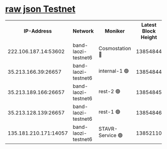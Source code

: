 
[raw json Testnet](https://rpc-check.bandt.stavr.tech/bandt/rpcbandt_result.json)
=

<table><tr><th>IP-Address</th><th>Network</th><th>Moniker</th><th>Latest Block Height</th><th>Earliest Block Height</th><th>Catching Up</th><th>Tx Index</th><th>Voting Power</th><th>Scan Time</th></tr><tr><td>222.106.187.14:53602</td><td>band-laozi-testnet6</td><td>Cosmostation 🔴</td><td>13854844</td><td>13177501</td><td>False</td><td>on</td><td>2203223</td><td>2023-12-14T11:05:59.251033034UTC</td></tr><tr><td>35.213.166.39:26657</td><td>band-laozi-testnet6</td><td>internal-1 🟢</td><td>13854844</td><td>13754844</td><td>False</td><td>on</td><td>0</td><td>2023-12-14T11:06:00.506806525UTC</td></tr><tr><td>35.213.189.166:26657</td><td>band-laozi-testnet6</td><td>rest-2 🟢</td><td>13854845</td><td>13754845</td><td>False</td><td>on</td><td>0</td><td>2023-12-14T11:06:01.700167674UTC</td></tr><tr><td>35.213.128.139:26657</td><td>band-laozi-testnet6</td><td>rest-1 🟢</td><td>13854846</td><td>13754846</td><td>False</td><td>on</td><td>0</td><td>2023-12-14T11:06:04.995187449UTC</td></tr><tr><td>135.181.210.171:14057</td><td>band-laozi-testnet6</td><td>STAVR-Service 🟢</td><td>13852110</td><td>13851001</td><td>False</td><td>on</td><td>0</td><td>2023-12-14T11:05:57.906335316UTC</td></tr></table>
